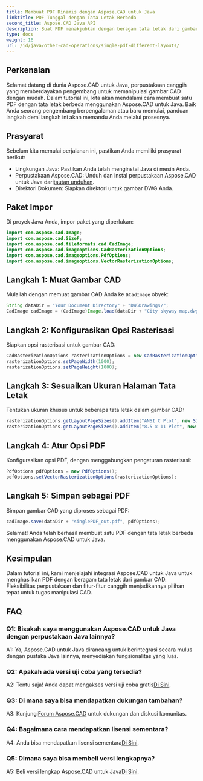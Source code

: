 ```yaml
---
title: Membuat PDF Dinamis dengan Aspose.CAD untuk Java
linktitle: PDF Tunggal dengan Tata Letak Berbeda
second_title: Aspose.CAD Java API
description: Buat PDF menakjubkan dengan beragam tata letak dari gambar CAD menggunakan Aspose.CAD untuk Java. Integrasi yang mudah dan fitur canggih untuk pengembang Java.
type: docs
weight: 16
url: /id/java/other-cad-operations/single-pdf-different-layouts/
---
```

## Perkenalan

Selamat datang di dunia Aspose.CAD untuk Java, perpustakaan canggih yang memberdayakan pengembang untuk memanipulasi gambar CAD dengan mudah. Dalam tutorial ini, kita akan mendalami cara membuat satu PDF dengan tata letak berbeda menggunakan Aspose.CAD untuk Java. Baik Anda seorang pengembang berpengalaman atau baru memulai, panduan langkah demi langkah ini akan memandu Anda melalui prosesnya.

## Prasyarat

Sebelum kita memulai perjalanan ini, pastikan Anda memiliki prasyarat berikut:
- Lingkungan Java: Pastikan Anda telah menginstal Java di mesin Anda.
-  Perpustakaan Aspose.CAD: Unduh dan instal perpustakaan Aspose.CAD untuk Java dari[tautan unduhan](https://releases.aspose.com/cad/java/).
- Direktori Dokumen: Siapkan direktori untuk gambar DWG Anda.

## Paket Impor

Di proyek Java Anda, impor paket yang diperlukan:

```java
import com.aspose.cad.Image;
import com.aspose.cad.SizeF;
import com.aspose.cad.fileformats.cad.CadImage;
import com.aspose.cad.imageoptions.CadRasterizationOptions;
import com.aspose.cad.imageoptions.PdfOptions;
import com.aspose.cad.imageoptions.VectorRasterizationOptions;
```

## Langkah 1: Muat Gambar CAD

 Mulailah dengan memuat gambar CAD Anda ke a`CadImage` obyek:

```java
String dataDir = "Your Document Directory" + "DWGDrawings/";
CadImage cadImage = (CadImage)Image.load(dataDir + "City skyway map.dwg");
```

## Langkah 2: Konfigurasikan Opsi Rasterisasi

Siapkan opsi rasterisasi untuk gambar CAD:

```java
CadRasterizationOptions rasterizationOptions = new CadRasterizationOptions();
rasterizationOptions.setPageWidth(1000);
rasterizationOptions.setPageHeight(1000);
```

## Langkah 3: Sesuaikan Ukuran Halaman Tata Letak

Tentukan ukuran khusus untuk beberapa tata letak dalam gambar CAD:

```java
rasterizationOptions.getLayoutPageSizes().addItem("ANSI C Plot", new SizeF(500, 1000));
rasterizationOptions.getLayoutPageSizes().addItem("8.5 x 11 Plot", new SizeF(1000, 100));
```

## Langkah 4: Atur Opsi PDF

Konfigurasikan opsi PDF, dengan menggabungkan pengaturan rasterisasi:

```java
PdfOptions pdfOptions = new PdfOptions();
pdfOptions.setVectorRasterizationOptions(rasterizationOptions);
```

## Langkah 5: Simpan sebagai PDF

Simpan gambar CAD yang diproses sebagai PDF:

```java
cadImage.save(dataDir + "singlePDF_out.pdf", pdfOptions);
```

Selamat! Anda telah berhasil membuat satu PDF dengan tata letak berbeda menggunakan Aspose.CAD untuk Java.

## Kesimpulan

Dalam tutorial ini, kami menjelajahi integrasi Aspose.CAD untuk Java untuk menghasilkan PDF dengan beragam tata letak dari gambar CAD. Fleksibilitas perpustakaan dan fitur-fitur canggih menjadikannya pilihan tepat untuk tugas manipulasi CAD.

## FAQ

### Q1: Bisakah saya menggunakan Aspose.CAD untuk Java dengan perpustakaan Java lainnya?

A1: Ya, Aspose.CAD untuk Java dirancang untuk berintegrasi secara mulus dengan pustaka Java lainnya, menyediakan fungsionalitas yang luas.

### Q2: Apakah ada versi uji coba yang tersedia?

 A2: Tentu saja! Anda dapat mengakses versi uji coba gratis[Di Sini](https://releases.aspose.com/).

### Q3: Di mana saya bisa mendapatkan dukungan tambahan?

 A3: Kunjungi[Forum Aspose.CAD](https://forum.aspose.com/c/cad/19) untuk dukungan dan diskusi komunitas.

### Q4: Bagaimana cara mendapatkan lisensi sementara?

 A4: Anda bisa mendapatkan lisensi sementara[Di Sini](https://purchase.aspose.com/temporary-license/).

### Q5: Dimana saya bisa membeli versi lengkapnya?

A5: Beli versi lengkap Aspose.CAD untuk Java[Di Sini](https://purchase.aspose.com/buy).